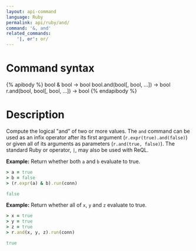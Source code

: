 ```yaml
---
layout: api-command
language: Ruby
permalink: api/ruby/and/
command: '&, and'
related_commands:
    '|, or': or/
---
```


# Command syntax #

{% apibody %}
bool & bool &rarr; bool
bool.and(bool[, bool, ...]) &rarr; bool
r.and(bool, bool[, bool, ...]) &rarr; bool
{% endapibody %}

# Description #

Compute the logical "and" of two or more values. The `and` command can be used as an infix operator after its first argument (`r.expr(true).and(false)`) or given all of its arguments as parameters (`r.and(true, false)`). The standard Ruby or operator, `|`, may also be used with ReQL.

__Example:__ Return whether both `a` and `b` evaluate to true.

```rb
> a = true
> b = false
> (r.expr(a) & b).run(conn)

false
```

__Example:__ Return whether all of `x`, `y` and `z` evaluate to true.

```rb
> x = true
> y = true
> z = true
> r.and(x, y, z).run(conn)

true
```
